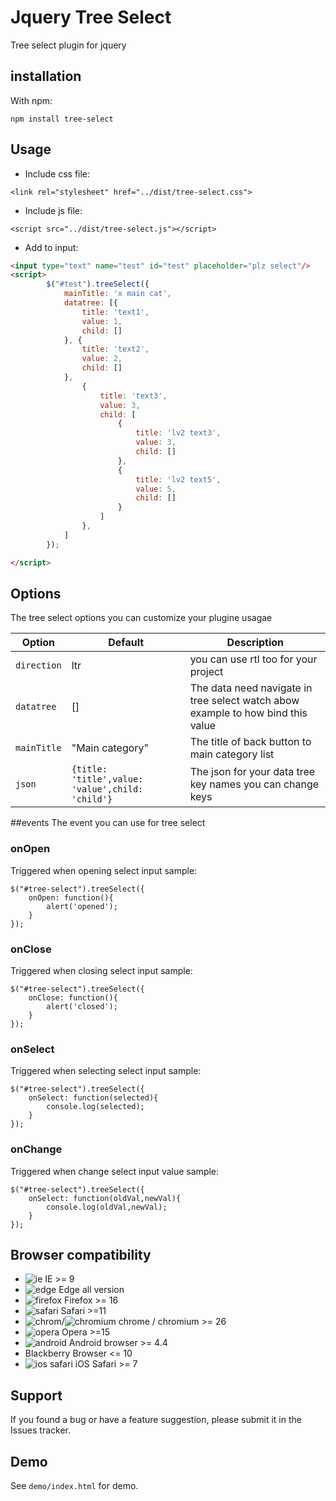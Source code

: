# Jquery Tree Select

Tree select plugin for jquery

## installation

With npm:

`npm install tree-select`

## Usage

+ Include css file:

`<link rel="stylesheet" href="../dist/tree-select.css">`

+ Include js file:

`<script src="../dist/tree-select.js"></script>`

+ Add to input:
```html
<input type="text" name="test" id="test" placeholder="plz select"/>
<script>
        $("#test").treeSelect({
            mainTitle: 'x main cat',
            datatree: [{
                title: 'text1',
                value: 1,
                child: []
            }, {
                title: 'text2',
                value: 2,
                child: []
            },
                {
                    title: 'text3',
                    value: 3,
                    child: [
                        {
                            title: 'lv2 text3',
                            value: 3,
                            child: []
                        },
                        {
                            title: 'lv2 text5',
                            value: 5,
                            child: []
                        }
                    ]
                },
            ]
        });

</script>
```
## Options
The tree select options you can customize your plugine usagae

| Option | Default | Description |
| ------ | ------ | ------ | 
| `direction`| ltr | you can use rtl too for your project|
| `datatree`| []| The data need navigate in tree select watch abow example to how bind this value|
|`mainTitle`| "Main category"| The title of back button to main category list |
|`json`| `{title: 'title',value: 'value',child: 'child'}`| The json for your data tree key names you can change keys|

##events
The event you can use for tree select

### onOpen
 Triggered when opening select input
 sample:
 ```
 $("#tree-select").treeSelect({
     onOpen: function(){
         alert('opened');
     }
 });
```  
### onClose
 Triggered when closing select input
 sample:
 ```
 $("#tree-select").treeSelect({
     onClose: function(){
         alert('closed');
     }
 });
```  
          
### onSelect
 Triggered when selecting select input
 sample:
 ```
 $("#tree-select").treeSelect({
     onSelect: function(selected){
         console.log(selected);
     }
 });
```  

### onChange
 Triggered when change select input value
 sample:
 ```
 $("#tree-select").treeSelect({
     onSelect: function(oldVal,newVal){
         console.log(oldVal,newVal);
     }
 });
```  
          
## Browser compatibility
- ![ie](https://cdnjs.cloudflare.com/ajax/libs/browser-logos/46.1.0/archive/internet-explorer_9-11/internet-explorer_9-11_16x16.png) IE >= 9
- ![edge](https://cdnjs.cloudflare.com/ajax/libs/browser-logos/46.1.0/edge/edge_16x16.png) Edge all version
- ![firefox](https://cdnjs.cloudflare.com/ajax/libs/browser-logos/46.1.0/firefox/firefox_16x16.png) Firefox >= 16
- ![safari](https://cdnjs.cloudflare.com/ajax/libs/browser-logos/46.1.0/archive/safari_1-7/safari_1-7_16x16.png) Safari >=11
- ![chrom](https://cdnjs.cloudflare.com/ajax/libs/browser-logos/46.1.0/chrome/chrome_16x16.png)/![chromium](https://cdnjs.cloudflare.com/ajax/libs/browser-logos/46.1.0/chromium/chromium_16x16.png) chrome / chromium >= 26 
- ![opera](https://cdnjs.cloudflare.com/ajax/libs/browser-logos/46.1.0/opera/opera_16x16.png) Opera >=15
- ![android](https://cdnjs.cloudflare.com/ajax/libs/browser-logos/46.1.0/archive/android/android_16x16.png) Android browser >= 4.4
- Blackberry Browser <= 10
- ![ios safari](https://cdnjs.cloudflare.com/ajax/libs/browser-logos/46.1.0/archive/safari-ios_1-6/safari-ios_1-6_16x16.png) iOS Safari >= 7

## Support
If you found a bug or have a feature suggestion, please submit it in the Issues tracker.

## Demo
See `demo/index.html` for demo.